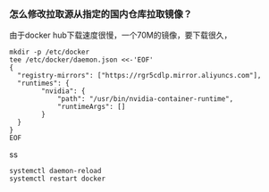 

### 怎么修改拉取源从指定的国内仓库拉取镜像？


由于docker hub下载速度很慢，一个70M的镜像，要下载很久，

```
mkdir -p /etc/docker
tee /etc/docker/daemon.json <<-'EOF'
{
  "registry-mirrors": ["https://rgr5cdlp.mirror.aliyuncs.com"],
  "runtimes": {
        "nvidia": {
            "path": "/usr/bin/nvidia-container-runtime",
            "runtimeArgs": []
        }
  }
}
EOF
```

ss



```
systemctl daemon-reload
systemctl restart docker
```
